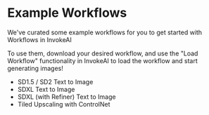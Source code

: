# Example Workflows

We've curated some example workflows for you to get started with Workflows in InvokeAI

To use them, download your desired workflow, and use the "Load Workflow" functionality in InvokeAI to load the workflow and start generating images!

* SD1.5 / SD2 Text to Image  
* SDXL Text to Image 
* SDXL (with Refiner) Text to Image 
* Tiled Upscaling with ControlNet

